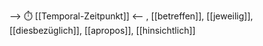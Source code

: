 
--> ⏱️ [[Temporal-Zeitpunkt]] <--
, [[betreffen]], [[jeweilig]], [[diesbezüglich]], [[apropos]], [[hinsichtlich]]